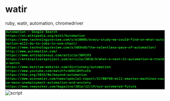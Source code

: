 # watir
ruby, watir, automation, chromedriver


<img src="watirterminal.png" alt="terminal">
<img src="/watir/watirscript.png" alt="script">
